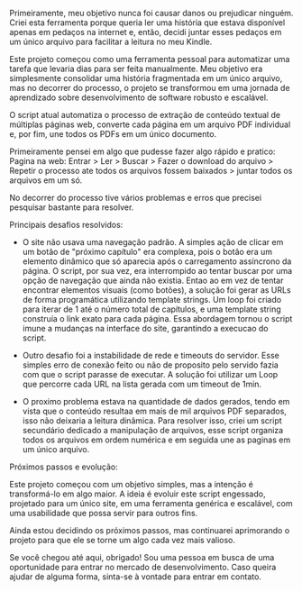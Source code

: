 Primeiramente, meu objetivo nunca foi causar danos ou prejudicar ninguém. Criei esta ferramenta porque queria ler uma história que estava disponível apenas em pedaços na internet e, então, decidi juntar esses pedaços em um único arquivo para facilitar a leitura no meu Kindle.

Este projeto começou como uma ferramenta pessoal para automatizar uma tarefa que levaria dias para ser feita manualmente. Meu objetivo era simplesmente consolidar uma história fragmentada em um único arquivo, mas no decorrer do processo, o projeto se transformou em uma jornada de aprendizado sobre desenvolvimento de software robusto e escalável.

O script atual automatiza o processo de extração de conteúdo textual de múltiplas páginas web, converte cada página em um arquivo PDF individual e, por fim, une todos os PDFs em um único documento.

Primeiramente pensei em algo que pudesse fazer algo rápido e pratico: Pagina na web: Entrar > Ler > Buscar > Fazer o download do arquivo > Repetir o processo ate todos os arquivos fossem baixados > juntar todos os arquivos em um só.

No decorrer do processo tive vários problemas e erros que precisei pesquisar bastante para resolver.

Principais desafios resolvidos:

- O site não usava uma navegação padrão. A simples ação de clicar em um botão de "próximo capítulo" era complexa, pois o botão era um elemento dinâmico que só aparecia após o carregamento assíncrono da página. O script, por sua vez, era interrompido ao tentar buscar por uma opção de navegação que ainda não existia. Entao ao em vez de tentar encontrar elementos visuais (como botões), a solução foi gerar as URLs de forma programática utilizando template strings. Um loop foi criado para iterar de 1 até o número total de capítulos, e uma template string construía o link exato para cada página. Essa abordagem tornou o script imune a mudanças na interface do site, garantindo a execucao do script.

- Outro desafio foi a instabilidade de rede e timeouts do servidor. Esse simples erro de conexão feito ou não de proposito pelo servido fazia com que o script parasse de executar. A solução foi utilizar um Loop que percorre cada URL na lista gerada com um timeout de 1min.

- O proximo problema estava na quantidade de dados gerados, tendo em vista que o conteúdo resultaa em mais de mil arquivos PDF separados, isso não deixaria a leitura dinâmica. Para resolver isso, criei um script secundário dedicado a manipulação de arquivos, esse script organiza todos os arquivos em ordem numérica e em seguida une as paginas em um único arquivo.


Próximos passos e evolução:

Este projeto começou com um objetivo simples, mas a intenção é transformá-lo em algo maior. A ideia é evoluir este script engessado, projetado para um único site, em uma ferramenta genérica e escalável, com uma usabilidade que possa servir para outros fins.

Ainda estou decidindo os próximos passos, mas continuarei aprimorando o projeto para que ele se torne um algo cada vez mais valioso.

Se você chegou até aqui, obrigado! Sou uma pessoa em busca de uma oportunidade para entrar no mercado de desenvolvimento. Caso queira ajudar de alguma forma, sinta-se à vontade para entrar em contato.
